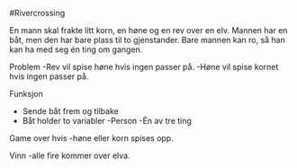 #Rivercrossing

En mann skal frakte litt korn, en høne og en rev over en elv.
Mannen har en båt, men den har bare plass til to gjenstander.
Bare mannen kan ro, så han kan ha med seg én ting om gangen.

Problem
-Rev vil spise høne hvis ingen passer på.
-Høne vil spise kornet hvis ingen passer på.

Funksjon
- Sende båt frem og tilbake
- Båt holder to variabler
	-Person
	-Én av tre ting

Game over hvis 
-høne eller korn spises opp.

Vinn
-alle fire kommer over elva.
